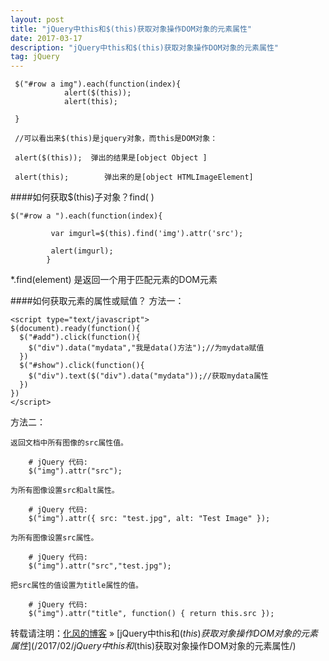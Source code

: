 ```yaml
---
layout: post
title: "jQuery中this和$(this)获取对象操作DOM对象的元素属性"
date: 2017-03-17
description: "jQuery中this和$(this)获取对象操作DOM对象的元素属性"
tag: jQuery
---
```


```
 $("#row a img").each(function(index){
            alert($(this));
            alert(this);

 }

 //可以看出来$(this)是jquery对象，而this是DOM对象：

 alert($(this));  弹出的结果是[object Object ]

 alert(this);        弹出来的是[object HTMLImageElement]
```

####如何获取$(this)子对象？find( )
```
$("#row a ").each(function(index){

         var imgurl=$(this).find('img').attr('src');

         alert(imgurl);
        }
```

*.find(element) 是返回一个用于匹配元素的DOM元素

####如何获取元素的属性或赋值？
方法一：
```
<script type="text/javascript">
$(document).ready(function(){
  $("#add").click(function(){
    $("div").data("mydata","我是data()方法");//为mydata赋值
  })
  $("#show").click(function(){
    $("div").text($("div").data("mydata"));//获取mydata属性
  })
})
</script>
```

方法二：

```
返回文档中所有图像的src属性值。

    # jQuery 代码:
    $("img").attr("src");

为所有图像设置src和alt属性。

    # jQuery 代码:
    $("img").attr({ src: "test.jpg", alt: "Test Image" });

为所有图像设置src属性。

    # jQuery 代码:
    $("img").attr("src","test.jpg");

把src属性的值设置为title属性的值。

    # jQuery 代码:
    $("img").attr("title", function() { return this.src });
```

转载请注明：[化风的博客](http://ChhXin.github.io) » [jQuery中this和$(this)获取对象操作DOM对象的元素属性](/2017/02/jQuery中this和$(this)获取对象操作DOM对象的元素属性/)
